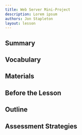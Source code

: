 ```yaml
---
title: Web Server Mini-Project
description: Lorem ipsum
authors: Jon Stapleton
layout: lesson
---
```


## Summary

## Vocabulary

## Materials

## Before the Lesson

## Outline

## Assessment Strategies
